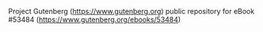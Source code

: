Project Gutenberg (https://www.gutenberg.org) public repository for
eBook #53484 (https://www.gutenberg.org/ebooks/53484)
